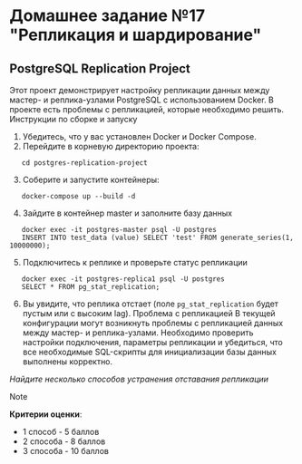 # Домашнее задание №17 "Репликация и шардирование"


## PostgreSQL Replication Project

Этот проект демонстрирует настройку репликации данных между мастер- и реплика-узлами PostgreSQL с использованием Docker. В проекте есть проблемы с репликацией, которые необходимо решить.
Инструкции по сборке и запуску
1) Убедитесь, что у вас установлен Docker и Docker Compose.
2) Перейдите в корневую директорию проекта:
```
   cd postgres-replication-project
```
3) Соберите и запустите контейнеры:
```
   docker-compose up --build -d
``` 
4) Зайдите в контейнер master и заполните базу данных
```
   docker exec -it postgres-master psql -U postgres
   INSERT INTO test_data (value) SELECT 'test' FROM generate_series(1, 10000000);
```   
5) Подключитесь к реплике и проверьте статус репликации
```
   docker exec -it postgres-replica1 psql -U postgres
   SELECT * FROM pg_stat_replication;
```   
6) Вы увидите, что реплика отстает (поле `pg_stat_replication` будет пустым или с высоким lag).
Проблема с репликацией
В текущей конфигурации могут возникнуть проблемы с репликацией данных между мастер- и реплика-узлами. Необходимо проверить настройки подключения, параметры репликации и убедиться, что все необходимые SQL-скрипты для инициализации базы данных выполнены корректно.

*Найдите несколько способов устранения отставания репликации*

> [!NOTE]
> **Критерии оценки**:
> * 1 способ - 5 баллов
> * 2 способа - 8 баллов
> * 3 способа - 10 баллов